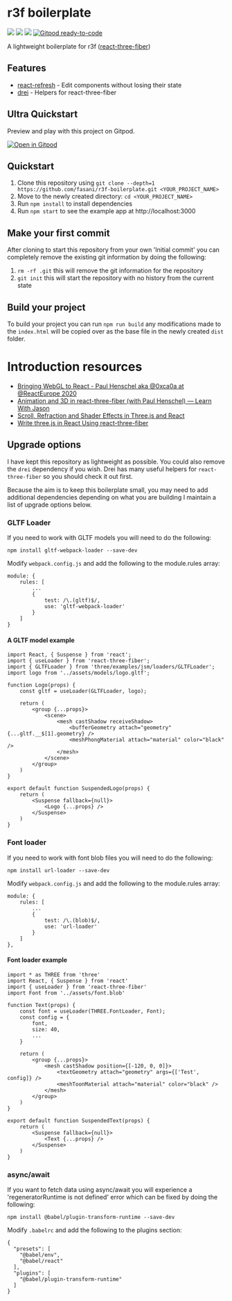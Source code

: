 # r3f boilerplate

<img src="https://img.shields.io/david/fasani/r3f-boilerplate?color=green"> <img src="https://img.shields.io/david/dev/fasani/r3f-boilerplate?color=green"> <img src="https://img.shields.io/github/license/fasani/r3f-boilerplate?color=black">
[![Gitpod ready-to-code](https://img.shields.io/badge/Gitpod-ready--to--code-blue?logo=gitpod)](https://gitpod.io/#https://github.com/Fasani/r3f-boilerplate)

A lightweight boilerplate for r3f ([react-three-fiber](https://github.com/react-spring/react-three-fiber))

## Features

- [react-refresh](https://github.com/facebook/react/tree/master/packages/react-refresh) - Edit components without losing their state
- [drei](https://github.com/react-spring/drei) - Helpers for react-three-fiber

## Ultra Quickstart

Preview and play with this project on Gitpod.

[![Open in Gitpod](https://gitpod.io/button/open-in-gitpod.svg)](https://gitpod.io/#https://github.com/Fasani/r3f-boilerplate)

## Quickstart

1. Clone this repository using `git clone --depth=1 https://github.com/fasani/r3f-boilerplate.git <YOUR_PROJECT_NAME>`
2. Move to the newly created directory: `cd <YOUR_PROJECT_NAME>`
3. Run `npm install` to install dependencies
3. Run `npm start` to see the example app at http://localhost:3000

## Make your first commit

After cloning to start this repository from your own 'Initial commit' you can completely remove the existing git information by doing the following:

1. `rm -rf .git` this will remove the git information for the repository
2. `git init` this will start the repository with no history from the current state

## Build your project

To build your project you can run `npm run build` any modifications made to the `index.html` will be copied over as the base file in the newly created `dist` folder.

# Introduction resources

- [Bringing WebGL to React - Paul Henschel aka @0xca0a at @ReactEurope 2020](https://www.youtube.com/watch?v=YyqBdN71nFs)
- [Animation and 3D in react-three-fiber (with Paul Henschel) — Learn With Jason](https://www.youtube.com/watch?v=1rP3nNY2hTo)
- [Scroll, Refraction and Shader Effects in Three.js and React](https://tympanus.net/codrops/2019/12/16/scroll-refraction-and-shader-effects-in-three-js-and-react/)
- [Write three.js in React Using react-three-fiber](https://www.digitalocean.com/community/tutorials/react-react-with-threejs)

## Upgrade options

I have kept this repository as lightweight as possible. You could also remove the `drei` dependency if you wish. Drei has many useful helpers for `react-three-fiber` so you should check it out first.

Because the aim is to keep this boilerplate small, you may need to add additional dependencies depending on what you are building I maintain a list of upgrade options below.

### GLTF Loader

If you need to work with GLTF models you will need to do the following:

`npm install gltf-webpack-loader --save-dev`

Modify `webpack.config.js` and add the following to the module.rules array:

```
module: {
    rules: [
        ...
        {
            test: /\.(gltf)$/,
            use: 'gltf-webpack-loader'
        }
    ]
}
```

#### A GLTF model example

```
import React, { Suspense } from 'react';
import { useLoader } from 'react-three-fiber';
import { GLTFLoader } from 'three/examples/jsm/loaders/GLTFLoader';
import logo from '../assets/models/logo.gltf';

function Logo(props) {
    const gltf = useLoader(GLTFLoader, logo);

    return (
        <group {...props}>
            <scene>
                <mesh castShadow receiveShadow>
                    <bufferGeometry attach="geometry" {...gltf.__$[1].geometry} />
                    <meshPhongMaterial attach="material" color="black" />
                </mesh>
            </scene>
        </group>
    )
}

export default function SuspendedLogo(props) {
    return (
        <Suspense fallback={null}>
            <Logo {...props} />
        </Suspense>
    )
}
```

### Font loader

If you need to work with font blob files you will need to do the following:

`npm install url-loader --save-dev`

Modify `webpack.config.js` and add the following to the module.rules array:

```
module: {
    rules: [
        ...
        {
            test: /\.(blob)$/,
            use: 'url-loader'
        }
    ]
},
```

#### Font loader example

```
import * as THREE from 'three'
import React, { Suspense } from 'react'
import { useLoader } from 'react-three-fiber'
import Font from '../assets/font.blob'

function Text(props) {
    const font = useLoader(THREE.FontLoader, Font);
    const config = {
        font,
        size: 40,
        ...
    }

    return (
        <group {...props}>
            <mesh castShadow position={[-120, 0, 0]}>
                <textGeometry attach="geometry" args={['Test', config]} />
                <meshToonMaterial attach="material" color="black" />
            </mesh>
        </group>
    )
}

export default function SuspendedText(props) {
    return (
        <Suspense fallback={null}>
            <Text {...props} />
        </Suspense>
    )
}
```

### async/await

If you want to fetch data using async/await you will experience a 'regeneratorRuntime is not defined' error which can be fixed by doing the following:

`npm install @babel/plugin-transform-runtime --save-dev`

Modify `.babelrc` and add the following to the plugins section:
```
{
  "presets": [
    "@babel/env",
    "@babel/react"
  ],
  "plugins": [
    "@babel/plugin-transform-runtime"
  ]
}

